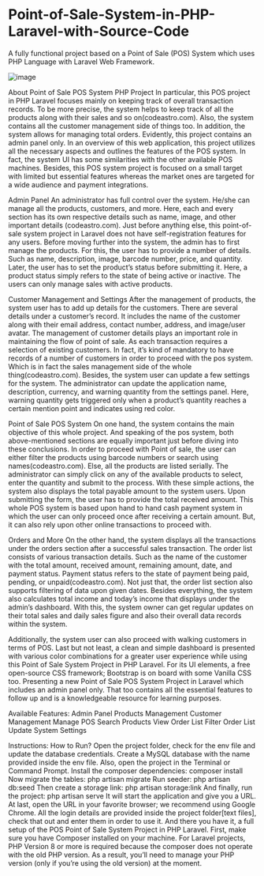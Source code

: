 # Point-of-Sale-System-in-PHP-Laravel-with-Source-Code

A fully functional project based on a Point of Sale (POS) System which uses PHP Language with Laravel Web Framework. 

![image](https://github.com/takeshi05/Point-of-Sale-System-in-PHP-Laravel-with-Source-Code/assets/45628093/90c57cde-3ac5-4000-ab3d-3d8f03c5a1dc)

About Point of Sale POS System PHP Project
In particular, this POS project in PHP Laravel focuses mainly on keeping track of overall transaction records. To be more precise, the system helps to keep track of all the products along with their sales and so on(codeastro.com). Also, the system contains all the customer management side of things too. In addition, the system allows for managing total orders. Evidently, this project contains an admin panel only. In an overview of this web application, this project utilizes all the necessary aspects and outlines the features of the POS system. In fact, the system UI has some similarities with the other available POS machines. Besides, this POS system project is focused on a small target with limited but essential features whereas the market ones are targeted for a wide audience and payment integrations.

Admin Panel
An administrator has full control over the system. He/she can manage all the products, customers, and more. Here, each and every section has its own respective details such as name, image, and other important details (codeastro.com). Just before anything else, this point-of-sale system project in Laravel does not have self-registration features for any users. Before moving further into the system, the admin has to first manage the products. For this, the user has to provide a number of details. Such as name, description, image, barcode number, price, and quantity. Later, the user has to set the product’s status before submitting it. Here, a product status simply refers to the state of being active or inactive. The users can only manage sales with active products.

Customer Management and Settings
After the management of products, the system user has to add up details for the customers. There are several details under a customer’s record. It includes the name of the customer along with their email address, contact number, address, and image/user avatar. The management of customer details plays an important role in maintaining the flow of point of sale. As each transaction requires a selection of existing customers. In fact, it’s kind of mandatory to have records of a number of customers in order to proceed with the pos system. Which is in fact the sales management side of the whole thing(codeastro.com). Besides, the system user can update a few settings for the system. The administrator can update the application name, description, currency, and warning quantity from the settings panel. Here, warning quantity gets triggered only when a product’s quantity reaches a certain mention point and indicates using red color.

Point of Sale POS System
On one hand, the system contains the main objective of this whole project. And speaking of the pos system, both above-mentioned sections are equally important just before diving into these conclusions. In order to proceed with Point of sale, the user can either filter the products using barcode numbers or search using names(codeastro.com). Else, all the products are listed serially. The administrator can simply click on any of the available products to select, enter the quantity and submit to the process. With these simple actions, the system also displays the total payable amount to the system users. Upon submitting the form, the user has to provide the total received amount. This whole POS system is based upon hand to hand cash payment system in which the user can only proceed once after receiving a certain amount. But, it can also rely upon other online transactions to proceed with.

Orders and More
On the other hand, the system displays all the transactions under the orders section after a successful sales transaction. The order list consists of various transaction details. Such as the name of the customer with the total amount, received amount, remaining amount, date, and payment status. Payment status refers to the state of payment being paid, pending, or unpaid(codeastro.com). Not just that, the order list section also supports filtering of data upon given dates. Besides everything, the system also calculates total income and today’s income that displays under the admin’s dashboard. With this, the system owner can get regular updates on their total sales and daily sales figure and also their overall data records within the system.

Additionally, the system user can also proceed with walking customers in terms of POS. Last but not least, a clean and simple dashboard is presented with various color combinations for a greater user experience while using this Point of Sale System Project in PHP Laravel. For its UI elements, a free open-source CSS framework; Bootstrap is on board with some Vanilla CSS too. Presenting a new Point of Sale POS System Project in Laravel which includes an admin panel only. That too contains all the essential features to follow up and is a knowledgeable resource for learning purposes.

Available Features:
Admin Panel
Products Management
Customer Management
Manage POS
Search Products
View Order List
Filter Order List
Update System Settings

Instructions: How to Run?
Open the project folder, check for the env file and update the database credentials.
Create a MySQL database with the name provided inside the env file.
Also, open the project in the Terminal or Command Prompt.
Install the composer dependencies: composer install
Now migrate the tables: php artisan migrate
Run seeder: php artisan db:seed
Then create a storage link: php artisan storage:link
And finally, run the project: php artisan serve
It will start the application and give you a URL.
At last, open the URL in your favorite browser; we recommend using Google Chrome.
All the login details are provided inside the project folder[text files], check that out and enter them in order to use it.
And there you have it, a full setup of the POS Point of Sale System Project in PHP Laravel. First, make sure you have Composer installed on your machine. For Laravel projects, PHP Version 8 or more is required because the composer does not operate with the old PHP version. As a result, you’ll need to manage your PHP version (only if you’re using the old version) at the moment. 
